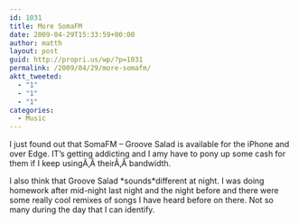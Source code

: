 ```yaml
---
id: 1031
title: More SomaFM
date: 2009-04-29T15:33:59+00:00
author: matth
layout: post
guid: http://propri.us/wp/?p=1031
permalink: /2009/04/29/more-somafm/
aktt_tweeted:
  - "1"
  - "1"
  - "1"
categories:
  - Music
---
```

I just found out that SomaFM &#8211; Groove Salad is available for the iPhone and over Edge. IT&#8217;s getting addicting and I amy have to pony up some cash for them if I keep usingÃ‚Â theirÃ‚Â bandwidth.

I also think that Groove Salad \*sounds\*different at night. I was doing homework after mid-night last night and the night before and there were some really cool remixes of songs I have heard before on there. Not so many during the day that I can identify.